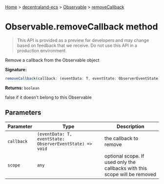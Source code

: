 [Home](./index) &gt; [decentraland-ecs](./decentraland-ecs.md) &gt; [Observable](./decentraland-ecs.observable.md) &gt; [removeCallback](./decentraland-ecs.observable.removecallback.md)

# Observable.removeCallback method

> This API is provided as a preview for developers and may change based on feedback that we receive. Do not use this API in a production environment.

Remove a callback from the Observable object

**Signature:**
```javascript
removeCallback(callback: (eventData: T, eventState: ObserverEventState) => void, scope?: any): boolean;
```
**Returns:** `boolean`

false if it doesn't belong to this Observable

## Parameters

|  Parameter | Type | Description |
|  --- | --- | --- |
|  `callback` | `(eventData: T, eventState: ObserverEventState) => void` | the callback to remove |
|  `scope` | `any` | optional scope. If used only the callbacks with this scope will be removed |

